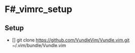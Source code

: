 # F#_vimrc_setup

## Setup 

 - [] git clone https://github.com/VundleVim/Vundle.vim.git ~/.vim/bundle/Vundle.vim

